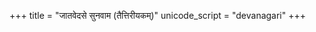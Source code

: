 +++
title = "जातवेदसे सुनवाम (तैत्तिरीयकम्)"
unicode_script = "devanagari"
+++

<div class="js_include" url="/vedAH_yajuH/taittirIyam/AraNyakam/sarva-prastutiH/06/11_jAtavedase_sunavAma_taittirIyakam/"  newLevelForH1="2" includeTitle="false"> </div>  
